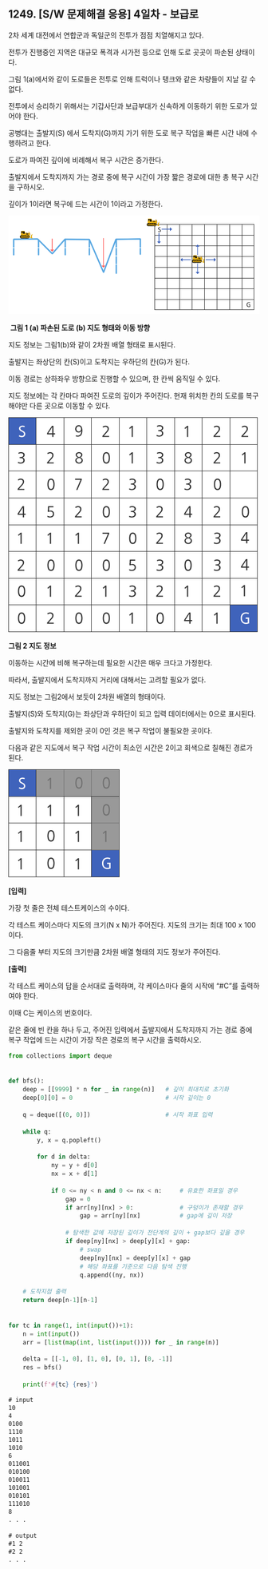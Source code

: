 ## 1249. [S/W 문제해결 응용] 4일차 - 보급로

2차 세계 대전에서 연합군과 독일군의 전투가 점점 치열해지고 있다.

전투가 진행중인 지역은 대규모 폭격과 시가전 등으로 인해 도로 곳곳이 파손된 상태이다.

그림 1(a)에서와 같이 도로들은 전투로 인해 트럭이나 탱크와 같은 차량들이 지날 갈 수 없다.

전투에서 승리하기 위해서는 기갑사단과 보급부대가 신속하게 이동하기 위한 도로가 있어야 한다.

공병대는 출발지(S) 에서 도착지(G)까지 가기 위한 도로 복구 작업을 빠른 시간 내에 수행하려고 한다.

도로가 파여진 깊이에 비례해서 복구 시간은 증가한다.

출발지에서 도착지까지 가는 경로 중에 복구 시간이 가장 짧은 경로에 대한 총 복구 시간을 구하시오.

깊이가 1이라면 복구에 드는 시간이 1이라고 가정한다.
 

![img](D4.assets/보급로1.jpg)

​                       **그림 1 (a) 파손된 도로                               (b) 지도 형태와 이동 방향**


지도 정보는 그림1(b)와 같이 2차원 배열 형태로 표시된다.

출발지는 좌상단의 칸(S)이고 도착지는 우하단의 칸(G)가 된다.

이동 경로는 상하좌우 방향으로 진행할 수 있으며, 한 칸씩 움직일 수 있다.

지도 정보에는 각 칸마다 파여진 도로의 깊이가 주어진다. 현재 위치한 칸의 도로를 복구해야만 다른 곳으로 이동할 수 있다.
 

![img](D4.assets/보급로2.jpg)


**그림 2 지도 정보**


이동하는 시간에 비해 복구하는데 필요한 시간은 매우 크다고 가정한다.

따라서, 출발지에서 도착지까지 거리에 대해서는 고려할 필요가 없다.

지도 정보는 그림2에서 보듯이 2차원 배열의 형태이다.

출발지(S)와 도착지(G)는 좌상단과 우하단이 되고 입력 데이터에서는 0으로 표시된다.

출발지와 도착지를 제외한 곳이 0인 것은 복구 작업이 불필요한 곳이다.

다음과 같은 지도에서 복구 작업 시간이 최소인 시간은 2이고 회색으로 칠해진 경로가 된다.
 

![img](D4.assets/보급로3.jpg)


**[입력]**

가장 첫 줄은 전체 테스트케이스의 수이다.

각 테스트 케이스마다 지도의 크기(N x N)가 주어진다. 지도의 크기는 최대 100 x 100이다.

그 다음줄 부터 지도의 크기만큼 2차원 배열 형태의 지도 정보가 주어진다.
 
**[출력]**

각 테스트 케이스의 답을 순서대로 출력하며, 각 케이스마다 줄의 시작에 “#C”를 출력하여야 한다.

이때 C는 케이스의 번호이다.

같은 줄에 빈 칸을 하나 두고, 주어진 입력에서 출발지에서 도착지까지 가는 경로 중에 복구 작업에 드는 시간이 가장 작은 경로의 복구 시간을 출력하시오.



```python
from collections import deque


def bfs():
    deep = [[9999] * n for _ in range(n)]   # 깊이 최대치로 초기화
    deep[0][0] = 0                          # 시작 깊이는 0

    q = deque([(0, 0)])                     # 시작 좌표 입력

    while q:
        y, x = q.popleft()

        for d in delta:
            ny = y + d[0]
            nx = x + d[1]

            if 0 <= ny < n and 0 <= nx < n:     # 유효한 좌표일 경우
                gap = 0
                if arr[ny][nx] > 0:             # 구덩이가 존재할 경우
                    gap = arr[ny][nx]           # gap에 깊이 저장
                
                # 탐색한 값에 저장된 깊이가 전단계의 깊이 + gap보다 깊을 경우
                if deep[ny][nx] > deep[y][x] + gap:
                    # swap
                    deep[ny][nx] = deep[y][x] + gap
                    # 해당 좌표를 기준으로 다음 탐색 진행
                    q.append((ny, nx))
    
    # 도착지점 출력
    return deep[n-1][n-1]


for tc in range(1, int(input())+1):
    n = int(input())
    arr = [list(map(int, list(input()))) for _ in range(n)]

    delta = [[-1, 0], [1, 0], [0, 1], [0, -1]]
    res = bfs()

    print(f'#{tc} {res}')
```

```
# input
10
4
0100
1110
1011
1010
6
011001
010100
010011
101001
010101
111010
8
. . .

# output
#1 2
#2 2
. . .
```

